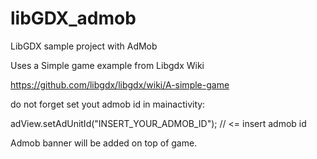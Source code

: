 libGDX_admob
============

LibGDX sample project with AdMob

Uses a Simple game example from Libgdx Wiki

https://github.com/libgdx/libgdx/wiki/A-simple-game

do not forget set yout admob id in mainactivity:
 
 adView.setAdUnitId("INSERT_YOUR_ADMOB_ID");  //  <= insert admob id

Admob banner will be added on top of game.
